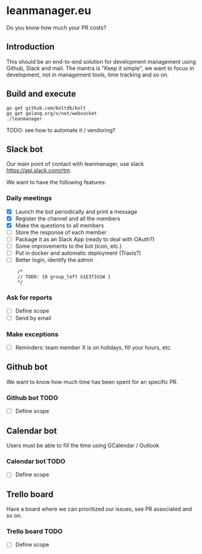 # leanmanager.eu
Do you know how much your PR costs?

## Introduction

This should be an end-to-end solution for development management using Github, Slack and mail. The mantra is "Keep it simple", we want to focus in development, not in management tools, time tracking and so on.

## Build and execute

```
go get github.com/boltdb/bolt
go get golang.org/x/net/websocket
./leanmanager
```

TODO: see how to automate it / vendoring?

## Slack bot

Our main point of contact with leanmanager, use slack https://api.slack.com/rtm. 

We want to have the following features:

### Daily meetings

- [x] Launch the bot periodically and print a message
- [x] Register the channel and all the members
- [x] Make the questions to all members
- [ ] Store the response of each member
- [ ] Package it as an Slack App (ready to deal with OAuth?)
- [ ] Some improvements to the bot (icon, etc.)
- [ ] Put in docker and automatic deployment (Travis?)
- [ ] Better login, identify the admin

```
	/*
	// TODO: {0 group_left G1E3T1U1W }
	*/
```

### Ask for reports 

- [ ] Define scope
- [ ] Send by email

### Make exceptions 

- [ ] Reminders: team member X is on holidays, fill your hours, etc.

## Github bot

We want to know how much time has been spent for an specific PR.

### Github bot TODO

- [ ] Define scope

## Calendar bot

Users must be able to fill the time using GCalendar / Outlook

### Calendar bot TODO

- [ ] Define scope

## Trello board

Have a board where we can prioritized our issues, see PR associated and so on.

### Trello board TODO

- [ ] Define scope
